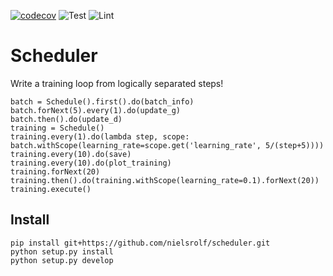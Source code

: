 [![codecov](https://codecov.io/gh/nielsrolf/scheduler/branch/master/graph/badge.svg)](https://codecov.io/gh/nielsrolf/scheduler)
![Test](https://github.com/nielsrolf/scheduler/workflows/Test/badge.svg)
![Lint](https://github.com/nielsrolf/scheduler/workflows/Lint/badge.svg)

# Scheduler

Write a training loop from logically separated steps!

```
batch = Schedule().first().do(batch_info)
batch.forNext(5).every(1).do(update_g)
batch.then().do(update_d)
training = Schedule()
training.every(1).do(lambda step, scope: batch.withScope(learning_rate=scope.get('learning_rate', 5/(step+5))))
training.every(10).do(save)
training.every(10).do(plot_training)
training.forNext(20)
training.then().do(training.withScope(learning_rate=0.1).forNext(20))
training.execute()
```

## Install
```
pip install git+https://github.com/nielsrolf/scheduler.git
python setup.py install
python setup.py develop
```
